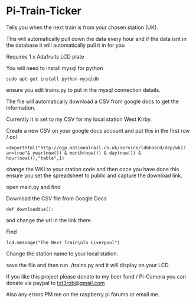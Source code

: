 Pi-Train-Ticker
===============

Tells you when the next train is from your chosen station (UK).

This will automatically pull down the data every hour and if the data isnt in the database it will automatically pull it in for you

Requires 1 x Adafruits LCD plate

You will need to install mysql for python
```
sudo apt-get install python-mysqldb
```
ensure you edit trains.py to put in the mysql connection details.

The file will automatically download a CSV from google docs to get the information.

Currently it is set to my CSV for my local station West Kirby.

Create a new CSV on your google docs account and put this in the first row / col

```
=ImportHtml("http://ojp.nationalrail.co.uk/service/ldbboard/dep/wki?ar=true"& year(now()) & month(now()) & day(now()) & hour(now()),"table",1)
```
change the WKI to your station code and then once you have done this ensure you set the spreadsheet to public and capture the download link.

open main.py and find

Download the CSV file from Google Docs	
```
def downloaddue():
```
and change the url in the link there.

Find 
```
lcd.message("The Next Train\nTo Liverpool")
```
Change the station name to your local station.

save the file and then run ./trains.py and it will display on your LCD

If you like this project please donate to my beer fund / Pi-Camera you can donate via paypal to txt3rob@gmail.com

Also any errors PM me on the raspberry pi forums or email me.


